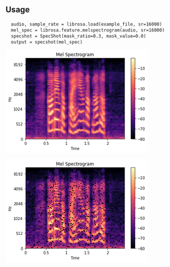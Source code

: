 ## Usage

```
  audio, sample_rate = librosa.load(example_file, sr=16000)
  mel_spec = librosa.feature.melspectrogram(audio, sr=16000)
  specshot = SpecShot(mask_ratio=0.3, mask_value=0.0)
  output = specshot(mel_spec)
```

![Alt text](specshot/melspec_2.png?raw=true "Before applying SpecShot")

![Alt text](specshot/melspec_augment_2.png?raw=true "After applying SpecShot")
